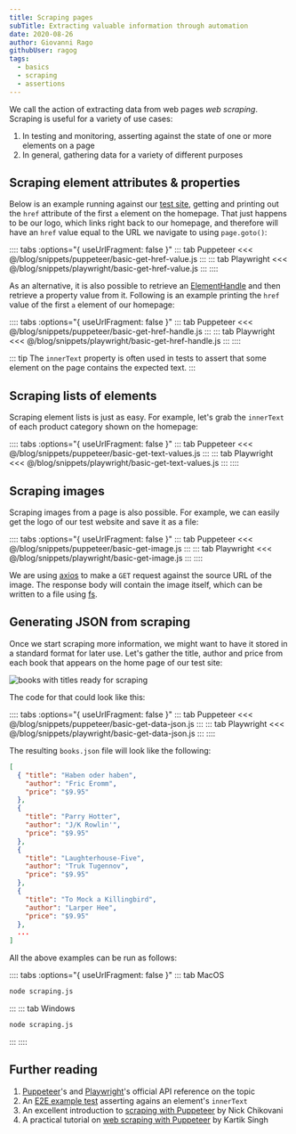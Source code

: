 ```yaml
---
title: Scraping pages
subTitle: Extracting valuable information through automation
date: 2020-08-26
author: Giovanni Rago
githubUser: ragog
tags: 
  - basics
  - scraping
  - assertions
---
```


We call the action of extracting data from web pages _web scraping_. Scraping is useful for a variety of use cases:

1. In testing and monitoring, asserting against the state of one or more elements on a page
2. In general, gathering data for a variety of different purposes

<!-- more -->

## Scraping element attributes & properties

Below is an example running against our [test site](https://danube-webshop.herokuapp.com), getting and printing out the `href` attribute of the first `a` element on the homepage. That just happens to be our logo, which links right back to our homepage, and therefore will have an `href` value equal to the URL we navigate to using `page.goto()`:

:::: tabs :options="{ useUrlFragment: false }"
::: tab Puppeteer 
<<< @/blog/snippets/puppeteer/basic-get-href-value.js
:::
::: tab Playwright
<<< @/blog/snippets/playwright/basic-get-href-value.js
:::
::::

As an alternative, it is also possible to retrieve an [ElementHandle](https://pptr.dev/#?product=Puppeteer&version=v5.2.1&show=api-class-elementhandle) and then retrieve a property value from it. Following is an example printing the `href` value of the first `a` element of our homepage:

:::: tabs :options="{ useUrlFragment: false }"
::: tab Puppeteer 
<<< @/blog/snippets/puppeteer/basic-get-href-handle.js
:::
::: tab Playwright
<<< @/blog/snippets/playwright/basic-get-href-handle.js
:::
::::

::: tip
The `innerText` property is often used in tests to assert that some element on the page contains the expected text.
:::

## Scraping lists of elements

Scraping element lists is just as easy. For example, let's grab the `innerText` of each product category shown on the homepage:

:::: tabs :options="{ useUrlFragment: false }"
::: tab Puppeteer 
<<< @/blog/snippets/puppeteer/basic-get-text-values.js
:::
::: tab Playwright
<<< @/blog/snippets/playwright/basic-get-text-values.js
:::
::::

## Scraping images

Scraping images from a page is also possible. For example, we can easily get the logo of our test website and save it as a file:

:::: tabs :options="{ useUrlFragment: false }"
::: tab Puppeteer 
<<< @/blog/snippets/puppeteer/basic-get-image.js
:::
::: tab Playwright
<<< @/blog/snippets/playwright/basic-get-image.js
:::
::::

We are using [axios](https://github.com/axios/axios) to make a `GET` request against the source URL of the image. The response body will contain the image itself, which can be written to a file using [fs](https://nodejs.org/api/fs.html).

## Generating JSON from scraping

Once we start scraping more information, we might want to have it stored in a standard format for later use. Let's gather the title, author and price from each book that appears on the home page of our test site:

![books with titles ready for scraping](/basics-scraping-1.png)

The code for that could look like this:

:::: tabs :options="{ useUrlFragment: false }"
::: tab Puppeteer 
<<< @/blog/snippets/puppeteer/basic-get-data-json.js
:::
::: tab Playwright
<<< @/blog/snippets/playwright/basic-get-data-json.js
:::
::::

The resulting `books.json` file will look like the following:

```json
[
  { "title": "Haben oder haben",
    "author": "Fric Eromm",
    "price": "$9.95"
  },
  { 
    "title": "Parry Hotter",
    "author": "J/K Rowlin'",
    "price": "$9.95"
  },
  {
    "title": "Laughterhouse-Five",
    "author": "Truk Tugennov",
    "price": "$9.95"
  },
  {
    "title": "To Mock a Killingbird",
    "author": "Larper Hee",
    "price": "$9.95"
  },
  ...
]
```

All the above examples can be run as follows:

:::: tabs :options="{ useUrlFragment: false }"
::: tab MacOS
```sh
node scraping.js
```
:::
::: tab Windows
```sh
node scraping.js
```
:::
::::

## Further reading
1. [Puppeteer](https://pptr.dev/#?product=Puppeteer&version=v5.2.1&show=api-pageevalselector-pagefunction-args)'s and [Playwright](https://playwright.dev/#version=v1.2.1&path=docs%2Fapi.md&q=pageevalselector-pagefunction-arg)'s official API reference on the topic
2. An [E2E example test](e2e-coupon.md) asserting agains an element's `innerText`
3. An excellent introduction to [scraping with Puppeteer](https://www.toptal.com/puppeteer/headless-browser-puppeteer-tutorial) by Nick Chikovani
4. A practical tutorial on [web scraping with Puppeteer](https://blog.datahut.co/web-scraping-headless-browser-puppeteer/) by Kartik Singh